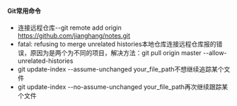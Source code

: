 #### Git常用命令
* 连接远程仓库--git remote add origin https://github.com/jianghang/notes.git
* fatal: refusing to merge unrelated histories本地仓库连接远程仓库报的错误，原因为是两个为不同的项目，解决方法：git pull origin master --allow-unrelated-histories
* git update-index --assume-unchanged your_file_path不想继续追踪某个文件
* git update-index --no-assume-unchanged your_file_path再次继续跟踪某个文件 
